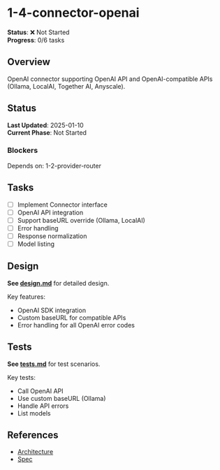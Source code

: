 # 1-4-connector-openai

**Status**: ❌ Not Started  
**Progress**: 0/6 tasks

## Overview

OpenAI connector supporting OpenAI API and OpenAI-compatible APIs (Ollama, LocalAI, Together AI, Anyscale).

## Status

**Last Updated**: 2025-01-10  
**Current Phase**: Not Started

### Blockers
Depends on: 1-2-provider-router

## Tasks

- [ ] Implement Connector interface
- [ ] OpenAI API integration
- [ ] Support baseURL override (Ollama, LocalAI)
- [ ] Error handling
- [ ] Response normalization
- [ ] Model listing

## Design

**See [design.md](./design.md)** for detailed design.

Key features:
- OpenAI SDK integration
- Custom baseURL for compatible APIs
- Error handling for all OpenAI error codes

## Tests

**See [tests.md](./tests.md)** for test scenarios.

Key tests:
- Call OpenAI API
- Use custom baseURL (Ollama)
- Handle API errors
- List models

## References

- [Architecture](../../architecture.md)
- [Spec](../../../../../products/anygpt/specs/README.md#provider-connectors)
